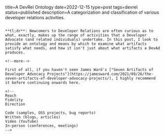 title=A DevRel Ontology
date=2022-12-15
type=post
tags=devrel
status=published
description=A categorization and classification of various developer relations activities.
~~~~~~

**tl;dr**: Newcomers to Developer Relations are often curious as to what, exactly, makes up the range of activities that a Developer Advocate (and related individuals) undertake. In this post, I look to provide an ontology and means by which to examine what artifacts satisfy what needs, and how it isn't just about what artifacts a DevAd produces.

<!--more-->

First of all, if you haven't seen James Ward's ["Seven Artifacts of Developer Advocacy Projects"](https://jamesward.com/2021/09/26/the-seven-artifacts-of-developer-advocacy-projects/), I highly recommend it before continuing onwards here.

<!--
Reach
Fidelity
Direction

Code (samples, OSS projects, bug reports)
Written (blogs, articles)
Video (YouTube)
In-person (conferences, meetings)
-->



